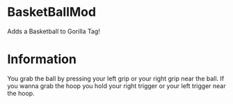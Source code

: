 # BasketBallMod
Adds a Basketball to Gorilla Tag!

# Information

You grab the ball by pressing your left grip or your right grip near the ball. If you wanna grab the hoop you hold your right trigger or your left trigger near the hoop.
